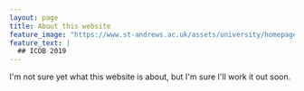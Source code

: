 ```yaml
---
layout: page
title: About this website
feature_image: "https://www.st-andrews.ac.uk/assets/university/homepage/images/hero-banner/st-andrews-hero-banner-sep-2018.jpg"
feature_text: |
  ## ICOB 2019
---
```


I'm not sure yet what this website is about, but I'm sure I'll work it out soon.
